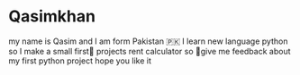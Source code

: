 # Qasimkhan
my name is Qasim 
and I am form Pakistan 🇵🇰
I learn new language python 
so I make a small first🥇 projects rent calculator so 🥱give me feedback about my first python project
hope you like it 
